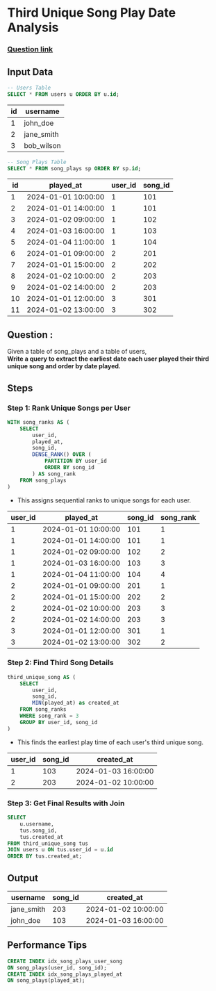 # Third Unique Song Play Date Analysis

### [Question link](https://challenges.prepvector.com/challenges/fe090a86-abf5-4e46-92b4-6fc5ce069bc3/questions/987dc4f8-d365-426c-ba59-90594b3f941d)

## Input Data
```sql
-- Users Table
SELECT * FROM users u ORDER BY u.id;
```
|id|username|
|--|--------|
|1|john_doe|
|2|jane_smith|
|3|bob_wilson|

```sql
-- Song Plays Table
SELECT * FROM song_plays sp ORDER BY sp.id;
```
|id|played_at|user_id|song_id|
|--|---------|-------|-------|
|1|2024-01-01 10:00:00|1|101|
|2|2024-01-01 14:00:00|1|101|
|3|2024-01-02 09:00:00|1|102|
|4|2024-01-03 16:00:00|1|103|
|5|2024-01-04 11:00:00|1|104|
|6|2024-01-01 09:00:00|2|201|
|7|2024-01-01 15:00:00|2|202|
|8|2024-01-02 10:00:00|2|203|
|9|2024-01-02 14:00:00|2|203|
|10|2024-01-01 12:00:00|3|301|
|11|2024-01-02 13:00:00|3|302|

## Question :
Given a table of song_plays and a table of users, <br>
**Write a query to extract the earliest date each user played their third unique song and order by date played.**


## Steps

### Step 1: Rank Unique Songs per User
```sql
WITH song_ranks AS (
    SELECT 
        user_id, 
        played_at,
        song_id,
        DENSE_RANK() OVER (
            PARTITION BY user_id 
            ORDER BY song_id
        ) AS song_rank
    FROM song_plays
)
```
* This assigns sequential ranks to unique songs for each user.

|user_id|played_at|song_id|song_rank|
|-------|---------|-------|---------|
|1|2024-01-01 10:00:00|101|1|
|1|2024-01-01 14:00:00|101|1|
|1|2024-01-02 09:00:00|102|2|
|1|2024-01-03 16:00:00|103|3|
|1|2024-01-04 11:00:00|104|4|
|2|2024-01-01 09:00:00|201|1|
|2|2024-01-01 15:00:00|202|2|
|2|2024-01-02 10:00:00|203|3|
|2|2024-01-02 14:00:00|203|3|
|3|2024-01-01 12:00:00|301|1|
|3|2024-01-02 13:00:00|302|2|

### Step 2: Find Third Song Details
```sql
third_unique_song AS (
    SELECT 
        user_id, 
        song_id,
        MIN(played_at) as created_at
    FROM song_ranks
    WHERE song_rank = 3
    GROUP BY user_id, song_id
)
```
* This finds the earliest play time of each user's third unique song.

|user_id|song_id|created_at|
|-------|-------|----------|
|1|103|2024-01-03 16:00:00|
|2|203|2024-01-02 10:00:00|


### Step 3: Get Final Results with Join
```sql
SELECT 
    u.username,
    tus.song_id,
    tus.created_at
FROM third_unique_song tus
JOIN users u ON tus.user_id = u.id
ORDER BY tus.created_at;
```

## Output

|username|song_id|created_at|
|--------|-------|----------|
|jane_smith|203|2024-01-02 10:00:00|
|john_doe|103|2024-01-03 16:00:00|


## Performance Tips
```sql
CREATE INDEX idx_song_plays_user_song 
ON song_plays(user_id, song_id);
CREATE INDEX idx_song_plays_played_at 
ON song_plays(played_at);
```